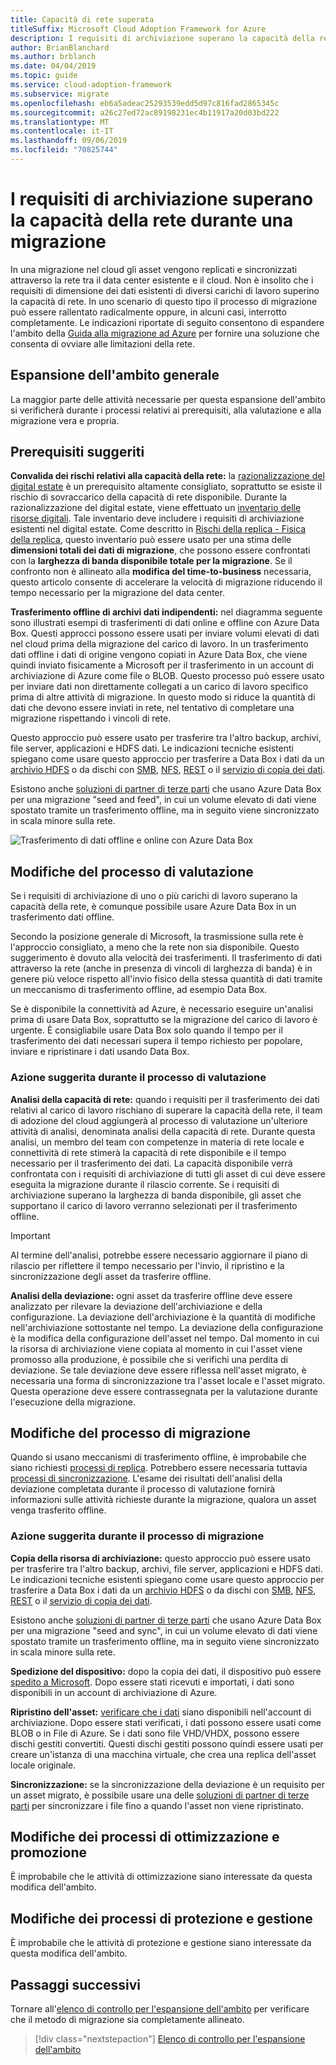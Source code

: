 ```yaml
---
title: Capacità di rete superata
titleSuffix: Microsoft Cloud Adoption Framework for Azure
description: I requisiti di archiviazione superano la capacità della rete durante un'attività di migrazione.
author: BrianBlanchard
ms.author: brblanch
ms.date: 04/04/2019
ms.topic: guide
ms.service: cloud-adoption-framework
ms.subservice: migrate
ms.openlocfilehash: eb6a5adeac25293539edd5d97c816fad2865345c
ms.sourcegitcommit: a26c27ed72ac89198231ec4b11917a20d03bd222
ms.translationtype: MT
ms.contentlocale: it-IT
ms.lasthandoff: 09/06/2019
ms.locfileid: "70825744"
---
```

# <a name="storage-requirements-exceed-network-capacity-during-a-migration-effort"></a>I requisiti di archiviazione superano la capacità della rete durante una migrazione

In una migrazione nel cloud gli asset vengono replicati e sincronizzati attraverso la rete tra il data center esistente e il cloud. Non è insolito che i requisiti di dimensione dei dati esistenti di diversi carichi di lavoro superino la capacità di rete. In uno scenario di questo tipo il processo di migrazione può essere rallentato radicalmente oppure, in alcuni casi, interrotto completamente. Le indicazioni riportate di seguito consentono di espandere l'ambito della [Guida alla migrazione ad Azure](../azure-migration-guide/index.md) per fornire una soluzione che consenta di ovviare alle limitazioni della rete.

## <a name="general-scope-expansion"></a>Espansione dell'ambito generale

La maggior parte delle attività necessarie per questa espansione dell'ambito si verificherà durante i processi relativi ai prerequisiti, alla valutazione e alla migrazione vera e propria.

## <a name="suggested-prerequisites"></a>Prerequisiti suggeriti

**Convalida dei rischi relativi alla capacità della rete:** la [razionalizzazione del digital estate](../../digital-estate/rationalize.md) è un prerequisito altamente consigliato, soprattutto se esiste il rischio di sovraccarico della capacità di rete disponibile. Durante la razionalizzazione del digital estate, viene effettuato un [inventario delle risorse digitali](../../digital-estate/inventory.md). Tale inventario deve includere i requisiti di archiviazione esistenti nel digital estate. Come descritto in [Rischi della replica - Fisica della replica](../migration-considerations/migrate/replicate.md#replication-risks---physics-of-replication), questo inventario può essere usato per una stima delle **dimensioni totali dei dati di migrazione**, che possono essere confrontati con la **larghezza di banda disponibile totale per la migrazione**. Se il confronto non è allineato alla **modifica del time-to-business** necessaria, questo articolo consente di accelerare la velocità di migrazione riducendo il tempo necessario per la migrazione del data center.

**Trasferimento offline di archivi dati indipendenti:** nel diagramma seguente sono illustrati esempi di trasferimenti di dati online e offline con Azure Data Box. Questi approcci possono essere usati per inviare volumi elevati di dati nel cloud prima della migrazione del carico di lavoro. In un trasferimento dati offline i dati di origine vengono copiati in Azure Data Box, che viene quindi inviato fisicamente a Microsoft per il trasferimento in un account di archiviazione di Azure come file o BLOB. Questo processo può essere usato per inviare dati non direttamente collegati a un carico di lavoro specifico prima di altre attività di migrazione. In questo modo si riduce la quantità di dati che devono essere inviati in rete, nel tentativo di completare una migrazione rispettando i vincoli di rete.

Questo approccio può essere usato per trasferire tra l'altro backup, archivi, file server, applicazioni e HDFS dati. Le indicazioni tecniche esistenti spiegano come usare questo approccio per trasferire a Data Box i dati da un [archivio HDFS](/azure/storage/blobs/data-lake-storage-migrate-on-premises-hdfs-cluster) o da dischi con [SMB](/azure/databox/data-box-deploy-copy-data), [NFS](/azure/databox/data-box-deploy-copy-data-via-nfs), [REST](/azure/databox/data-box-deploy-copy-data-via-rest) o il [servizio di copia dei dati](/azure/databox/data-box-deploy-copy-data-via-copy-service).

Esistono anche [soluzioni di partner di terze parti](https://azuremarketplace.microsoft.com/campaigns/databox/azure-data-box) che usano Azure Data Box per una migrazione "seed and feed", in cui un volume elevato di dati viene spostato tramite un trasferimento offline, ma in seguito viene sincronizzato in scala minore sulla rete.

![Trasferimento di dati offline e online con Azure Data Box](../../_images/migration/databox.png)

## <a name="assess-process-changes"></a>Modifiche del processo di valutazione

Se i requisiti di archiviazione di uno o più carichi di lavoro superano la capacità della rete, è comunque possibile usare Azure Data Box in un trasferimento dati offline.

Secondo la posizione generale di Microsoft, la trasmissione sulla rete è l'approccio consigliato, a meno che la rete non sia disponibile. Questo suggerimento è dovuto alla velocità dei trasferimenti. Il trasferimento di dati attraverso la rete (anche in presenza di vincoli di larghezza di banda) è in genere più veloce rispetto all'invio fisico della stessa quantità di dati tramite un meccanismo di trasferimento offline, ad esempio Data Box.

Se è disponibile la connettività ad Azure, è necessario eseguire un'analisi prima di usare Data Box, soprattutto se la migrazione del carico di lavoro è urgente. È consigliabile usare Data Box solo quando il tempo per il trasferimento dei dati necessari supera il tempo richiesto per popolare, inviare e ripristinare i dati usando Data Box.

### <a name="suggested-action-during-the-assess-process"></a>Azione suggerita durante il processo di valutazione

**Analisi della capacità di rete:** quando i requisiti per il trasferimento dei dati relativi al carico di lavoro rischiano di superare la capacità della rete, il team di adozione del cloud aggiungerà al processo di valutazione un'ulteriore attività di analisi, denominata analisi della capacità di rete. Durante questa analisi, un membro del team con competenze in materia di rete locale e connettività di rete stimerà la capacità di rete disponibile e il tempo necessario per il trasferimento dei dati. La capacità disponibile verrà confrontata con i requisiti di archiviazione di tutti gli asset di cui deve essere eseguita la migrazione durante il rilascio corrente. Se i requisiti di archiviazione superano la larghezza di banda disponibile, gli asset che supportano il carico di lavoro verranno selezionati per il trasferimento offline.

> [!IMPORTANT]
> Al termine dell'analisi, potrebbe essere necessario aggiornare il piano di rilascio per riflettere il tempo necessario per l'invio, il ripristino e la sincronizzazione degli asset da trasferire offline.

**Analisi della deviazione:** ogni asset da trasferire offline deve essere analizzato per rilevare la deviazione dell'archiviazione e della configurazione. La deviazione dell'archiviazione è la quantità di modifiche nell'archiviazione sottostante nel tempo. La deviazione della configurazione è la modifica della configurazione dell'asset nel tempo. Dal momento in cui la risorsa di archiviazione viene copiata al momento in cui l'asset viene promosso alla produzione, è possibile che si verifichi una perdita di deviazione. Se tale deviazione deve essere riflessa nell'asset migrato, è necessaria una forma di sincronizzazione tra l'asset locale e l'asset migrato. Questa operazione deve essere contrassegnata per la valutazione durante l'esecuzione della migrazione.

## <a name="migrate-process-changes"></a>Modifiche del processo di migrazione

Quando si usano meccanismi di trasferimento offline, è improbabile che siano richiesti [processi di replica](../migration-considerations/migrate/replicate.md). Potrebbero essere necessaria tuttavia [processi di sincronizzazione](../migration-considerations/migrate/replicate.md). L'esame dei risultati dell'analisi della deviazione completata durante il processo di valutazione fornirà informazioni sulle attività richieste durante la migrazione, qualora un asset venga trasferito offline.

### <a name="suggested-action-during-the-migrate-process"></a>Azione suggerita durante il processo di migrazione

**Copia della risorsa di archiviazione:** questo approccio può essere usato per trasferire tra l'altro backup, archivi, file server, applicazioni e HDFS dati. Le indicazioni tecniche esistenti spiegano come usare questo approccio per trasferire a Data Box i dati da un [archivio HDFS](/azure/storage/blobs/data-lake-storage-migrate-on-premises-hdfs-cluster) o da dischi con [SMB](/azure/databox/data-box-deploy-copy-data), [NFS](/azure/databox/data-box-deploy-copy-data-via-nfs), [REST](/azure/databox/data-box-deploy-copy-data-via-rest) o il [servizio di copia dei dati](/azure/databox/data-box-deploy-copy-data-via-copy-service).

Esistono anche [soluzioni di partner di terze parti](https://azuremarketplace.microsoft.com/campaigns/databox/azure-data-box) che usano Azure Data Box per una migrazione "seed and sync", in cui un volume elevato di dati viene spostato tramite un trasferimento offline, ma in seguito viene sincronizzato in scala minore sulla rete.

**Spedizione del dispositivo:** dopo la copia dei dati, il dispositivo può essere [spedito a Microsoft](/azure/databox/data-box-deploy-picked-up). Dopo essere stati ricevuti e importati, i dati sono disponibili in un account di archiviazione di Azure.

**Ripristino dell'asset:** [verificare che i dati](/azure/databox/data-box-deploy-picked-up#verify-data-upload-to-azure) siano disponibili nell'account di archiviazione. Dopo essere stati verificati, i dati possono essere usati come BLOB o in File di Azure. Se i dati sono file VHD/VHDX, possono essere dischi gestiti convertiti. Questi dischi gestiti possono quindi essere usati per creare un'istanza di una macchina virtuale, che crea una replica dell'asset locale originale.

**Sincronizzazione:** se la sincronizzazione della deviazione è un requisito per un asset migrato, è possibile usare una delle [soluzioni di partner di terze parti](https://azuremarketplace.microsoft.com/campaigns/databox/azure-data-box) per sincronizzare i file fino a quando l'asset non viene ripristinato.

## <a name="optimize-and-promote-process-changes"></a>Modifiche dei processi di ottimizzazione e promozione

È improbabile che le attività di ottimizzazione siano interessate da questa modifica dell'ambito.

## <a name="secure-and-manage-process-changes"></a>Modifiche dei processi di protezione e gestione

È improbabile che le attività di protezione e gestione siano interessate da questa modifica dell'ambito.

## <a name="next-steps"></a>Passaggi successivi

Tornare all'[elenco di controllo per l'espansione dell'ambito](./index.md) per verificare che il metodo di migrazione sia completamente allineato.

> [!div class="nextstepaction"]
> [Elenco di controllo per l'espansione dell'ambito](./index.md)
